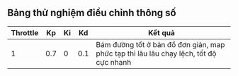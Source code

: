 

## Bảng thử nghiệm điều chỉnh thông số


| Throttle | Kp  | Ki  | Kd  | Kết quả                                                                              |
| ---      | --- | --- | --- | ---                                                                                  |
| 1        | 0.7 | 0   | 0.1 | Bám đường tốt ở bản đồ đơn giản, map phức tạp thì lâu lâu chạy lệch, tốt độ cực nhanh|



